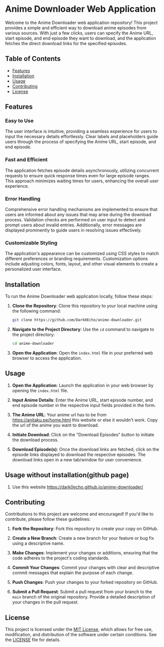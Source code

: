 # Anime Downloader Web Application

Welcome to the Anime Downloader web application repository! This project provides a simple and efficient way to download anime episodes from various sources. With just a few clicks, users can specify the Anime URL, start episode, and end episode they want to download, and the application fetches the direct download links for the specified episodes.

## Table of Contents

- [Features](#features)
- [Installation](#installation)
- [Usage](#usage)
- [Contributing](#contributing)
- [License](#license)

## Features

### Easy to Use
The user interface is intuitive, providing a seamless experience for users to input the necessary details effortlessly. Clear labels and placeholders guide users through the process of specifying the Anime URL, start episode, and end episode.

### Fast and Efficient
The application fetches episode details asynchronously, utilizing concurrent requests to ensure quick response times even for large episode ranges. This approach minimizes waiting times for users, enhancing the overall user experience.

### Error Handling
Comprehensive error handling mechanisms are implemented to ensure that users are informed about any issues that may arise during the download process. Validation checks are performed on user input to detect and prompt users about invalid entries. Additionally, error messages are displayed prominently to guide users in resolving issues effectively.

### Customizable Styling
The application's appearance can be customized using CSS styles to match different preferences or branding requirements. Customization options include adjusting colors, fonts, layout, and other visual elements to create a personalized user interface.

## Installation

To run the Anime Downloader web application locally, follow these steps:

1. **Clone the Repository**: Clone this repository to your local machine using the following command:

   ```bash
   git clone https://github.com/Dark0Echo/anime-downloader.git
   ```

2. **Navigate to the Project Directory**: Use the `cd` command to navigate to the project directory:

   ```bash
   cd anime-downloader
   ```

3. **Open the Application**: Open the `index.html` file in your preferred web browser to access the application.

## Usage

1. **Open the Application**: Launch the application in your web browser by opening the `index.html` file.
   
2. **Input Anime Details**: Enter the Anime URL, start episode number, and end episode number in the respective input fields provided in the form.

3. **The Anime URL**: Your anime url has to be from https://anitaku.pe/home.html this website or else it wouldn't work. Copy the url of the anime you want to download.

4. **Initiate Download**: Click on the "Download Episodes" button to initiate the download process.

5. **Download Episode(s)**: Once the download links are fetched, click on the episode links displayed to download the respective episodes. The download links open in a new tab/window for user convenience.

## Usage without installation(github page)
1. Use this website https://dark0echo.github.io/anime-downloader/

## Contributing

Contributions to this project are welcome and encouraged! If you'd like to contribute, please follow these guidelines:

1. **Fork the Repository**: Fork this repository to create your copy on GitHub.
   
2. **Create a New Branch**: Create a new branch for your feature or bug fix using a descriptive name.

3. **Make Changes**: Implement your changes or additions, ensuring that the code adheres to the project's coding standards.

4. **Commit Your Changes**: Commit your changes with clear and descriptive commit messages that explain the purpose of each change.

5. **Push Changes**: Push your changes to your forked repository on GitHub.

6. **Submit a Pull Request**: Submit a pull request from your branch to the `main` branch of the original repository. Provide a detailed description of your changes in the pull request.

## License

This project is licensed under the [MIT License](LICENSE), which allows for free use, modification, and distribution of the software under certain conditions. See the [LICENSE](LICENSE) file for details.
